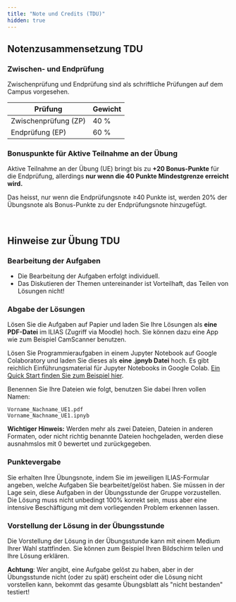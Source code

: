 ```yaml
---
title: "Note und Credits (TDU)"
hidden: true
---
```



## Notenzusammensetzung TDU

### Zwischen- und Endprüfung

Zwischenprüfung und Endprüfung sind als schriftliche Prüfungen auf dem Campus vorgesehen.

| Prüfung              | Gewicht |
|----------------------|---------|
| Zwischenprüfung (ZP) | 40 %    |
| Endprüfung (EP)      | 60 %    |


### Bonuspunkte für Aktive Teilnahme an der Übung

Aktive Teilnahme an der Übung (UE) bringt bis zu **+20 Bonus-Punkte** für die Endprüfung,
allerdings **nur wenn die 40 Punkte Mindestgrenze erreicht wird.**

Das heisst, nur wenn die Endprüfungsnote ≥40 Punkte ist, werden 20% der Übungsnote als
Bonus-Punkte zu der Endprüfungsnote hinzugefügt.

<br>


## Hinweise zur Übung TDU

### Bearbeitung der Aufgaben

- Die Bearbeitung der Aufgaben erfolgt individuell.
- Das Diskutieren der Themen untereinander ist Vorteilhaft, das Teilen von Lösungen nicht!

### Abgabe der Lösungen

Lösen Sie die Aufgaben auf Papier und laden Sie Ihre Lösungen als **eine PDF-Datei** im ILIAS
(Zugriff via Moodle) hoch. Sie können dazu eine App wie zum Beispiel CamScanner benutzen.

Lösen Sie Programmieraufgaben in einem Jupyter Notebook auf Google Colaboratory und laden
Sie dieses als **eine .jpnyb Datei** hoch.  Es gibt reichlich Einführungsmaterial für Jupyter
Notebooks in Google Colab.
[Ein Quick Start finden Sie zum Beispiel hier](https://www.youtube.com/watch?v=yEIc9z-Ad3k).

Benennen Sie Ihre Dateien wie folgt, benutzen Sie dabei Ihren vollen Namen:

    Vorname_Nachname_UE1.pdf
    Vorname_Nachname_UE1.ipnyb

**Wichtiger Hinweis:** Werden mehr als zwei Dateien, Dateien in anderen Formaten, oder nicht
richtig benannte Dateien hochgeladen, werden diese ausnahmslos mit 0 bewertet und zurückgegeben.

### Punktevergabe

Sie erhalten Ihre Übungsnote, indem Sie im jeweiligen ILIAS-Formular angeben, welche Aufgaben
Sie bearbeitet/gelöst haben. Sie müssen in der Lage sein, diese Aufgaben in der Übungsstunde
der Gruppe vorzustellen. Die Lösung muss nicht unbedingt 100% korrekt sein, muss aber eine
intensive Beschäftigung mit dem vorliegenden Problem erkennen lassen.

### Vorstellung der Lösung in der Übungsstunde

Die Vorstellung der Lösung in der Übungsstunde kann mit einem Medium Ihrer Wahl stattfinden.
Sie können zum Beispiel Ihren Bildschirm teilen und Ihre Lösung erklären.

**Achtung**: Wer angibt, eine Aufgabe gelöst zu haben, aber in der Übungsstunde nicht (oder
zu spät) erscheint oder die Lösung nicht vorstellen kann, bekommt das gesamte Übungsblatt
als "nicht bestanden" testiert!
